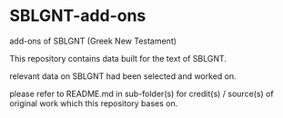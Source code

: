 # SBLGNT-add-ons
add-ons of SBLGNT (Greek New Testament)

This repository contains data built for the text of SBLGNT.

relevant data on SBLGNT had been selected and worked on.

please refer to README.md in sub-folder(s) for credit(s) / source(s) of original work which this repository bases on.
